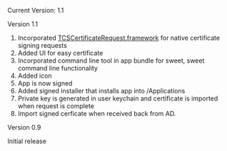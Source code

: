 Current Version: 1.1

Version 1.1

1. Incorporated [TCSCertificateRequest.framework](https://bitbucket.org/twocanoes/tcscertificaterequestframework) for native certificate signing requests
2. Added UI for easy certificate
3. Incorporated command line tool in app bundle for sweet, sweet command line functionality
4. Added icon
5. App is now signed
6. Added signed installer that installs app into /Applications
7. Private key is generated in user keychain and certificate is imported when request is complete
8. Import signed cerficate when received back from AD.

Version 0.9

Initial release

